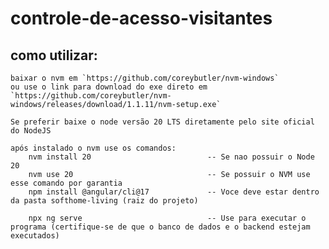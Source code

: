 # controle-de-acesso-visitantes

## como utilizar:
    baixar o nvm em `https://github.com/coreybutler/nvm-windows`
    ou use o link para download do exe direto em `https://github.com/coreybutler/nvm-windows/releases/download/1.1.11/nvm-setup.exe`

    Se preferir baixe o node versão 20 LTS diretamente pelo site oficial do NodeJS

    após instalado o nvm use os comandos:
        nvm install 20                          -- Se nao possuir o Node 20
        nvm use 20                              -- Se possuir o NVM use esse comando por garantia
        npm install @angular/cli@17             -- Voce deve estar dentro da pasta softhome-living (raiz do projeto)

        npx ng serve                            -- Use para executar o programa (certifique-se de que o banco de dados e o backend estejam executados)

